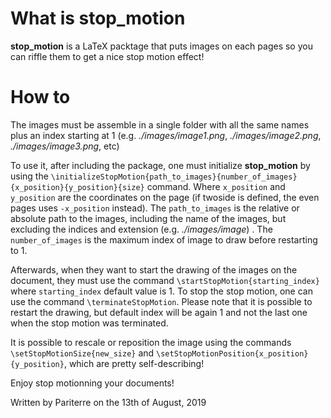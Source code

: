 # What is **stop_motion**
**stop_motion** is a LaTeX packtage that puts images on each pages so you can riffle them to get a nice stop motion effect!

# How to
The images must be assemble in a single folder with all the same names plus an index starting at 1 (e.g. *./images/image1.png*, *./images/image2.png*, *./images/image3.png*, etc)

To use it, after including the package, one must initialize **stop_motion** by using the ```\initializeStopMotion{path_to_images}{number_of_images}{x_position}{y_position}{size}``` command. 
Where ```x_position``` and ```y_position``` are the coordinates on the page (if twoside is defined, the even pages uses ```-x_position``` instead). 
The ```path_to_images``` is the relative or absolute path to the images, including the name of the images, but excluding the indices and extension (e.g. *./images/image*) . 
The ```number_of_images``` is the maximum index of image to draw before restarting to 1.

Afterwards, when they want to start the drawing of the images on the document, they must use the command ```\startStopMotion{starting_index}``` where ```starting_index``` default value is 1. 
To stop the stop motion, one can use the command ```\terminateStopMotion```. 
Please note that it is possible to restart the drawing, but default index will be again 1 and not the last one when the stop motion was terminated.

It is possible to rescale or reposition the image using the commands ```\setStopMotionSize{new_size}``` and ```\setStopMotionPosition{x_position}{y_position}```, which are pretty self-describing!

Enjoy stop motionning your documents!

Written by Pariterre on the 13th of August, 2019
